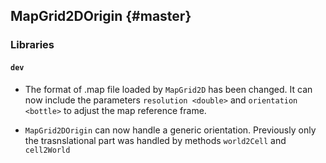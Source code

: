 MapGrid2DOrigin {#master}
-----------------

### Libraries

#### `dev`

* The format of .map file loaded by `MapGrid2D` has been changed. It can now include the parameters `resolution <double>` and 
  `orientation <bottle>` to adjust the map reference frame.
  
* `MapGrid2DOrigin` can now handle a generic orientation. Previously only the trasnslational part was handled by methods `world2Cell` and `cell2World`

